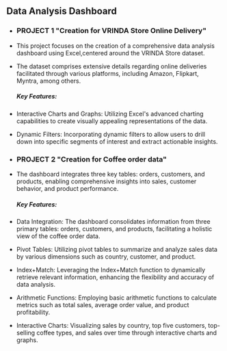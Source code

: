 ## Data Analysis Dashboard 
- ### PROJECT 1 "Creation for VRINDA Store Online Delivery"
- This project focuses on the creation of a comprehensive data analysis dashboard using Excel,centered around the VRINDA Store dataset. 
- The dataset comprises extensive details regarding online deliveries facilitated through various platforms, including Amazon, Flipkart, Myntra, among others.
  ##### Key Features:
- Interactive Charts and Graphs: Utilizing Excel's advanced charting capabilities to create visually appealing representations of the data.
- Dynamic Filters: Incorporating dynamic filters to allow users to drill down into specific segments of interest and extract actionable insights.


- ### PROJECT 2 "Creation for Coffee order data"
- The dashboard integrates three key tables: orders, customers, and products, enabling comprehensive insights into sales, customer behavior, and product performance.
  ##### Key Features:

- Data Integration: The dashboard consolidates information from three primary tables: orders, customers, and products, facilitating a holistic view of the coffee order data.
- Pivot Tables: Utilizing pivot tables to summarize and analyze sales data by various dimensions such as country, customer, and product.
- Index+Match: Leveraging the Index+Match function to dynamically retrieve relevant information, enhancing the flexibility and accuracy of data analysis.
- Arithmetic Functions: Employing basic arithmetic functions to calculate metrics such as total sales, average order value, and product profitability.
- Interactive Charts: Visualizing sales by country, top five customers, top-selling coffee types, and sales over time through interactive charts and graphs.
